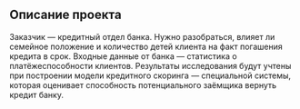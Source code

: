 ## Описание проекта 

Заказчик — кредитный отдел банка. Нужно разобраться, влияет ли семейное положение и 
количество детей клиента на факт погашения кредита в срок. Входные данные от банка — статистика о платёжеспособности клиентов.
Результаты исследования будут учтены при построении 
модели кредитного скоринга — специальной системы, которая оценивает способность потенциального заёмщика вернуть кредит банку.  
